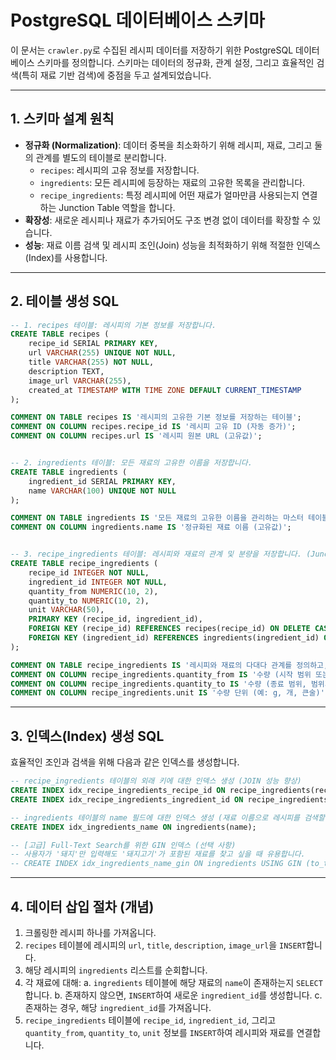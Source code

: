 # PostgreSQL 데이터베이스 스키마

이 문서는 `crawler.py`로 수집된 레시피 데이터를 저장하기 위한 PostgreSQL 데이터베이스 스키마를 정의합니다. 스키마는 데이터의 정규화, 관계 설정, 그리고 효율적인 검색(특히 재료 기반 검색)에 중점을 두고 설계되었습니다.

---

## 1. 스키마 설계 원칙

-   **정규화 (Normalization)**: 데이터 중복을 최소화하기 위해 레시피, 재료, 그리고 둘의 관계를 별도의 테이블로 분리합니다.
    -   `recipes`: 레시피의 고유 정보를 저장합니다.
    -   `ingredients`: 모든 레시피에 등장하는 재료의 고유한 목록을 관리합니다.
    -   `recipe_ingredients`: 특정 레시피에 어떤 재료가 얼마만큼 사용되는지 연결하는 Junction Table 역할을 합니다.
-   **확장성**: 새로운 레시피나 재료가 추가되어도 구조 변경 없이 데이터를 확장할 수 있습니다.
-   **성능**: 재료 이름 검색 및 레시피 조인(Join) 성능을 최적화하기 위해 적절한 인덱스(Index)를 사용합니다.

---

## 2. 테이블 생성 SQL

```sql
-- 1. recipes 테이블: 레시피의 기본 정보를 저장합니다.
CREATE TABLE recipes (
    recipe_id SERIAL PRIMARY KEY,
    url VARCHAR(255) UNIQUE NOT NULL,
    title VARCHAR(255) NOT NULL,
    description TEXT,
    image_url VARCHAR(255),
    created_at TIMESTAMP WITH TIME ZONE DEFAULT CURRENT_TIMESTAMP
);

COMMENT ON TABLE recipes IS '레시피의 고유한 기본 정보를 저장하는 테이블';
COMMENT ON COLUMN recipes.recipe_id IS '레시피 고유 ID (자동 증가)';
COMMENT ON COLUMN recipes.url IS '레시피 원본 URL (고유값)';


-- 2. ingredients 테이블: 모든 재료의 고유한 이름을 저장합니다.
CREATE TABLE ingredients (
    ingredient_id SERIAL PRIMARY KEY,
    name VARCHAR(100) UNIQUE NOT NULL
);

COMMENT ON TABLE ingredients IS '모든 재료의 고유한 이름을 관리하는 마스터 테이블';
COMMENT ON COLUMN ingredients.name IS '정규화된 재료 이름 (고유값)';


-- 3. recipe_ingredients 테이블: 레시피와 재료의 관계 및 분량을 저장합니다. (Junction Table)
CREATE TABLE recipe_ingredients (
    recipe_id INTEGER NOT NULL,
    ingredient_id INTEGER NOT NULL,
    quantity_from NUMERIC(10, 2),
    quantity_to NUMERIC(10, 2),
    unit VARCHAR(50),
    PRIMARY KEY (recipe_id, ingredient_id),
    FOREIGN KEY (recipe_id) REFERENCES recipes(recipe_id) ON DELETE CASCADE,
    FOREIGN KEY (ingredient_id) REFERENCES ingredients(ingredient_id) ON DELETE CASCADE
);

COMMENT ON TABLE recipe_ingredients IS '레시피와 재료의 다대다 관계를 정의하고, 각 레시피에 사용된 재료의 양을 저장';
COMMENT ON COLUMN recipe_ingredients.quantity_from IS '수량 (시작 범위 또는 단일 값)';
COMMENT ON COLUMN recipe_ingredients.quantity_to IS '수량 (종료 범위, 범위가 아닐 경우 NULL)';
COMMENT ON COLUMN recipe_ingredients.unit IS '수량 단위 (예: g, 개, 큰술)';

```

---

## 3. 인덱스(Index) 생성 SQL

효율적인 조인과 검색을 위해 다음과 같은 인덱스를 생성합니다.

```sql
-- recipe_ingredients 테이블의 외래 키에 대한 인덱스 생성 (JOIN 성능 향상)
CREATE INDEX idx_recipe_ingredients_recipe_id ON recipe_ingredients(recipe_id);
CREATE INDEX idx_recipe_ingredients_ingredient_id ON recipe_ingredients(ingredient_id);

-- ingredients 테이블의 name 필드에 대한 인덱스 생성 (재료 이름으로 레시피를 검색할 때 성능 향상)
CREATE INDEX idx_ingredients_name ON ingredients(name);

-- [고급] Full-Text Search를 위한 GIN 인덱스 (선택 사항)
-- 사용자가 '돼지'만 입력해도 '돼지고기'가 포함된 재료를 찾고 싶을 때 유용합니다.
-- CREATE INDEX idx_ingredients_name_gin ON ingredients USING GIN (to_tsvector('korean', name));
```

---

## 4. 데이터 삽입 절차 (개념)

1.  크롤링한 레시피 하나를 가져옵니다.
2.  `recipes` 테이블에 레시피의 `url`, `title`, `description`, `image_url`을 `INSERT`합니다.
3.  해당 레시피의 `ingredients` 리스트를 순회합니다.
4.  각 재료에 대해:
    a. `ingredients` 테이블에 해당 재료의 `name`이 존재하는지 `SELECT`합니다.
    b. 존재하지 않으면, `INSERT`하여 새로운 `ingredient_id`를 생성합니다.
    c. 존재하는 경우, 해당 `ingredient_id`를 가져옵니다.
5.  `recipe_ingredients` 테이블에 `recipe_id`, `ingredient_id`, 그리고 `quantity_from`, `quantity_to`, `unit` 정보를 `INSERT`하여 레시피와 재료를 연결합니다.
